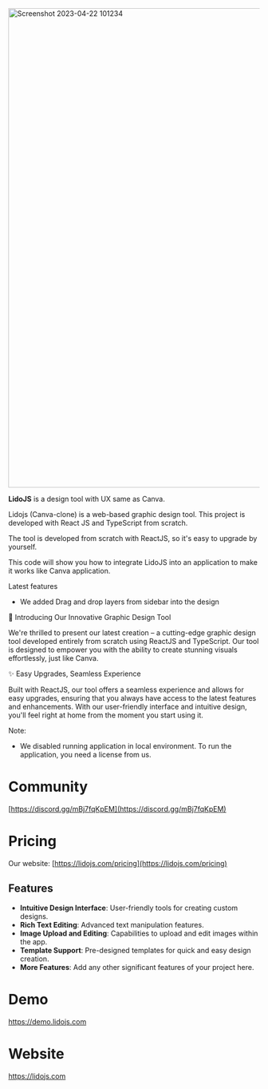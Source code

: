 <img width="960" alt="Screenshot 2023-04-22 101234" src="https://github.com/lidojs/canva-clone/assets/19285404/06249d78-3e6c-45a0-b14a-bd73c186fd84" />

**LidoJS** is a design tool with UX same as Canva.

Lidojs (Canva-clone) is a web-based graphic design tool. This project is developed with React JS and TypeScript from scratch.

The tool is developed from scratch with ReactJS, so it's easy to upgrade by yourself.

This code will show you how to integrate LidoJS into an application to make it works like Canva application.


Latest features
- We added Drag and drop layers from sidebar into the design

🎨 Introducing Our Innovative Graphic Design Tool

We're thrilled to present our latest creation – a cutting-edge graphic design tool developed entirely from scratch using ReactJS and TypeScript. Our tool is designed to empower you with the ability to create stunning visuals effortlessly, just like Canva.

✨ Easy Upgrades, Seamless Experience

Built with ReactJS, our tool offers a seamless experience and allows for easy upgrades, ensuring that you always have access to the latest features and enhancements. With our user-friendly interface and intuitive design, you'll feel right at home from the moment you start using it.

Note:
- We disabled running application in local environment. To run the application, you need a license from us.

# Community
[https://discord.gg/mBj7fqKpEM](https://discord.gg/mBj7fqKpEM)

# Pricing
Our website: [https://lidojs.com/pricing](https://lidojs.com/pricing)

## Features

- **Intuitive Design Interface**: User-friendly tools for creating custom designs.
- **Rich Text Editing**: Advanced text manipulation features.
- **Image Upload and Editing**: Capabilities to upload and edit images within the app.
- **Template Support**: Pre-designed templates for quick and easy design creation.
- **More Features**: Add any other significant features of your project here.

# Demo
https://demo.lidojs.com

# Website
https://lidojs.com


